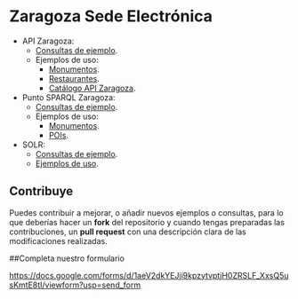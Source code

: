# Zaragoza Sede Electrónica

* API Zaragoza:
  * [Consultas de ejemplo](http://zaragoza-sedeelectronica.github.io/api/queries/). 
  * Ejemplos de uso:
    * [Monumentos](http://zaragoza-sedeelectronica.github.io/api/ejemplos/monumentos.html).
    * [Restaurantes](http://zaragoza-sedeelectronica.github.io/api/ejemplos/restaurantes.html).
    * [Catálogo API Zaragoza](http://zaragoza-sedeelectronica.github.io/api/ejemplos/catalogo.html).
* Punto SPARQL Zaragoza:
  * [Consultas de ejemplo](http://zaragoza-sedeelectronica.github.io/sparql/queries/). 
  * Ejemplos de uso:
    * [Monumentos](http://zaragoza-sedeelectronica.github.io/sparql/ejemplos/monumentos.html).
    * [POIs](http://zaragoza-sedeelectronica.github.io/sparql/ejemplos/pois.html). 
* SOLR:
  * [Consultas de ejemplo](http://zaragoza-sedeelectronica.github.io/solr/queries/). 
  * [Ejemplos de uso](http://zaragoza-sedeelectronica.github.io/solr/ejemplos/monumentos.html). 

## Contribuye
Puedes contribuir a mejorar, o añadir nuevos ejemplos o consultas, para lo que deberías hacer un **fork** del repositorio y cuando tengas preparadas las contribuciones, un **pull request** con una descripción clara de las modificaciones realizadas.

##Completa nuestro formulario

https://docs.google.com/forms/d/1aeV2dkYEJji9kpzytvptjH0ZRSLF_XxsQ5usKmtE8tI/viewform?usp=send_form
